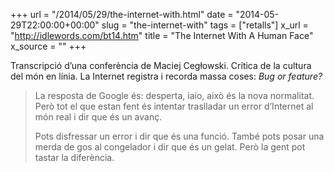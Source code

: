 +++
url = "/2014/05/29/the-internet-with.html"
date = "2014-05-29T22:00:00+00:00"
slug = "the-internet-with"
tags = ["retalls"]
x_url = "http://idlewords.com/bt14.htm"
title = "The Internet With A Human Face"
x_source = ""
+++


Transcripció d’una conferència de Maciej Cegłowski. Crítica de la cultura del món en línia. La Internet registra i recorda massa coses: *Bug or feature?*

> La resposta de Google és: desperta, iaio, això és la nova normalitat. Però tot el que estan fent és intentar traslladar un error d’Internet al món real i dir que és un avanç.
> 
> Pots disfressar un error i dir que és una funció. També pots posar una merda de gos al congelador i dir que és un gelat. Però la gent pot tastar la diferència.
